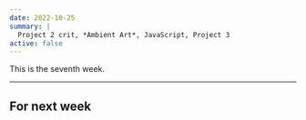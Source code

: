 ```yaml
---
date: 2022-10-25
summary: |
  Project 2 crit, *Ambient Art*, JavaScript, Project 3
active: false
---
```




This is the seventh week.



------------



## For next week
